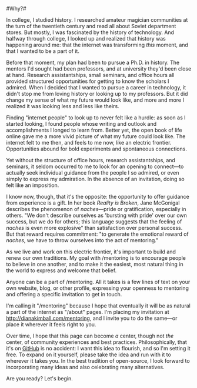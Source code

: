 #Why?#

In college, I studied history. I researched amateur magician communities at the turn of the twentieth century and read all about Soviet department stores. But mostly, I was fascinated by the history of technology. And halfway through college, I looked up and realized that history was happening around me: that the internet was transforming *this* moment, and that I wanted to be a part of it.

Before that moment, my plan had been to pursue a Ph.D. in history. The mentors I'd sought had been professors, and at university they'd been close at hand. Research assistantships, small seminars, and office hours all provided structured opportunities for getting to know the scholars I admired. When I decided that I wanted to pursue a career in technology, it didn't stop me from loving history or looking up to my professors. But it did change my sense of what my future would look like, and more and more I realized it was looking less and less like theirs.

Finding "internet people" to look up to never felt like a hurdle: as soon as I started looking, I found people whose writing and outlook and accomplishments I longed to learn from. Better yet, the open book of life online gave me a more vivid picture of what my future could look like. The internet felt to me then, and feels to me now, like an electric frontier. Opportunities abound for bold experiments and spontaneous connections. 

Yet without the structure of office hours, research assistantships, and seminars, it seldom occurred to me to look for an opening to connect—to actually seek individual guidance from the people I so admired, or even simply to express my admiration. In the absence of an invitation, doing so felt like an imposition. 

I know now, though, that it's the opposite: the opportunity to offer guidance from experience is a gift. In her book *Reality is Broken*, Jane McGonigal describes the phenomenon of *naches*—pride or gratification, especially in others. "We don't describe ourselves as 'bursting with pride' over our own success, but we do for others; this language suggests that the feeling of *naches* is even more explosive" than satisfaction over personal success. But that reward requires commitment: "to generate the emotional reward of *naches*, we have to throw ourselves into the act of mentoring."

As we live and work on this electric frontier, it's important to build and renew our own traditions. My goal with /mentoring is to encourage people to believe in one another, and to make it the easiest, most natural thing in the world to express and welcome that belief.

Anyone can be a part of /mentoring. All it takes is a few lines of text on your own website, blog, or other profile, expressing your openness to mentoring and offering a specific invitation to get in touch.

I'm calling it "/mentoring" because I hope that eventually it will be as natural a part of the internet as "/about" pages. I'm placing my invitation at <http://dianakimball.com/mentoring>, and I invite you to do the same—or place it wherever it feels right to you.

Over time, I hope that this page can become *a* center, though not *the* center, of community experiences and best practices. Philosophically, that it's on [GitHub](http://github.com) is no accident: I want this idea to flourish, and so I'm setting it free. To expand on it yourself, please take the idea and run with it to wherever it takes you. In the best tradition of open-source, I look forward to incorporating many ideas and also celebrating many alternatives.

Are you ready? Let's begin.










